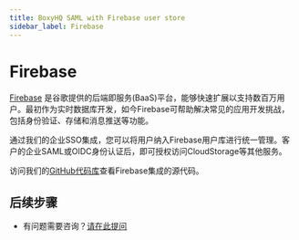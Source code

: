```yaml
---
title: BoxyHQ SAML with Firebase user store
sidebar_label: Firebase
---
```


# Firebase

[Firebase](https://firebase.google.com/) 是谷歌提供的后端即服务(BaaS)平台，能够快速扩展以支持数百万用户。最初作为实时数据库开发，如今Firebase可帮助解决常见的应用开发挑战，包括身份验证、存储和消息推送等功能。

通过我们的企业SSO集成，您可以将用户纳入Firebase用户库进行统一管理。客户的企业SAML或OIDC身份认证后，即可授权访问CloudStorage等其他服务。

访问我们的[GitHub代码库](https://github.com/boxyhq/jackson-examples/tree/main/apps/firebase-user-store)查看Firebase集成的源代码。

## 后续步骤

- 有问题需要咨询？[请在此提问](https://discord.gg/uyb7pYt4Pa)